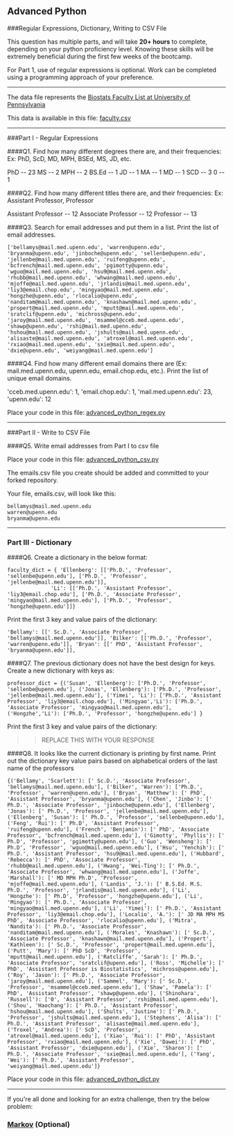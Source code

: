 ## Advanced Python    

###Regular Expressions, Dictionary, Writing to CSV File  

This question has multiple parts, and will take **20+ hours** to complete, depending on your python proficiency level.  Knowing these skills will be extremely beneficial during the first few weeks of the bootcamp.

For Part 1, use of regular expressions is optional.  Work can be completed using a programming approach of your preference. 

---

The data file represents the [Biostats Faculty List at University of Pennsylvania](http://www.med.upenn.edu/cceb/biostat/faculty.shtml)

This data is available in this file:  [faculty.csv](python/faculty.csv)

--- 

###Part I - Regular Expressions  


####Q1. Find how many different degrees there are, and their frequencies: Ex:  PhD, ScD, MD, MPH, BSEd, MS, JD, etc.

PhD -- 23
MS -- 2
MPH -- 2
BS.Ed -- 1
JD -- 1
MA -- 1
MD -- 1
SCD -- 3
0 -- 1


####Q2. Find how many different titles there are, and their frequencies:  Ex:  Assistant Professor, Professor

Assistant Professor -- 12
Associate Professor -- 12
Professor -- 13


####Q3. Search for email addresses and put them in a list.  Print the list of email addresses.

`['bellamys@mail.med.upenn.edu', 'warren@upenn.edu', 'bryanma@upenn.edu', 'jinboche@upenn.edu', 'sellenbe@upenn.edu', 'jellenbe@mail.med.upenn.edu', 'ruifeng@upenn.edu', 'bcfrench@mail.med.upenn.edu', 'pgimotty@upenn.edu', 'wguo@mail.med.upenn.edu', 'hsu9@mail.med.upenn.edu', 'rhubb@mail.med.upenn.edu', 'whwang@mail.med.upenn.edu', 'mjoffe@mail.med.upenn.edu', 'jrlandis@mail.med.upenn.edu', 'liy3@email.chop.edu', 'mingyao@mail.med.upenn.edu', 'hongzhe@upenn.edu', 'rlocalio@upenn.edu', 'nanditam@mail.med.upenn.edu', 'knashawn@mail.med.upenn.edu', 'propert@mail.med.upenn.edu', 'mputt@mail.med.upenn.edu', 'sratclif@upenn.edu', 'michross@upenn.edu', 'jaroy@mail.med.upenn.edu', 'msammel@cceb.med.upenn.edu', 'shawp@upenn.edu', 'rshi@mail.med.upenn.edu', 'hshou@mail.med.upenn.edu', 'jshults@mail.med.upenn.edu', 'alisaste@mail.med.upenn.edu', 'atroxel@mail.med.upenn.edu', 'rxiao@mail.med.upenn.edu', 'sxie@mail.med.upenn.edu', 'dxie@upenn.edu', 'weiyang@mail.med.upenn.edu']`


####Q4. Find how many different email domains there are (Ex:  mail.med.upenn.edu, upenn.edu, email.chop.edu, etc.).  Print the list of unique email domains.

'cceb.med.upenn.edu': 1,
 'email.chop.edu': 1,
 'mail.med.upenn.edu': 23,
 'upenn.edu': 12

Place your code in this file: [advanced_python_regex.py](python/advanced_python_regex.py)

---

###Part II - Write to CSV File

####Q5.  Write email addresses from Part I to csv file

Place your code in this file: [advanced_python_csv.py](python/advanced_python_csv.py)

The emails.csv file you create should be added and committed to your forked repository.

Your file, emails.csv, will look like this:
```
bellamys@mail.med.upenn.edu
warren@upenn.edu
bryanma@upenn.edu
```

---

### Part III - Dictionary

####Q6.  Create a dictionary in the below format:
```
faculty_dict = { 'Ellenberg': [['Ph.D.', 'Professor', 'sellenbe@upenn.edu'], ['Ph.D.', 'Professor', 'jellenbe@mail.med.upenn.edu']],
              'Li': [['Ph.D.', 'Assistant Professor', 'liy3@email.chop.edu'], ['Ph.D.', 'Associate Professor', 'mingyao@mail.med.upenn.edu'], ['Ph.D.', 'Professor', 'hongzhe@upenn.edu']]}
```
Print the first 3 key and value pairs of the dictionary:

`'Bellamy': [[' Sc.D.', 'Associate Professor', 'bellamys@mail.med.upenn.edu']],
 'Bilker': [['Ph.D.', 'Professor', 'warren@upenn.edu']],
 'Bryan': [[' PhD', 'Assistant Professor', 'bryanma@upenn.edu']],`

####Q7.  The previous dictionary does not have the best design for keys.  Create a new dictionary with keys as:

```
professor_dict = {('Susan', 'Ellenberg'): ['Ph.D.', 'Professor', 'sellenbe@upenn.edu'], ('Jonas', 'Ellenberg'): ['Ph.D.', 'Professor', 'jellenbe@mail.med.upenn.edu'], ('Yimei', 'Li'): ['Ph.D.', 'Assistant Professor', 'liy3@email.chop.edu'], ('Mingyao','Li'): ['Ph.D.', 'Associate Professor', 'mingyao@mail.med.upenn.edu'], ('Hongzhe','Li'): ['Ph.D.', 'Professor', 'hongzhe@upenn.edu'] }
```

Print the first 3 key and value pairs of the dictionary:

>> REPLACE THIS WITH YOUR RESPONSE

####Q8.  It looks like the current dictionary is printing by first name.  Print out the dictionary key value pairs based on alphabetical orders of the last name of the professors

`{('Bellamy', 'Scarlett'): [' Sc.D.',
                           'Associate Professor',
                           'bellamys@mail.med.upenn.edu'],
 ('Bilker', 'Warren'): ['Ph.D.', 'Professor', 'warren@upenn.edu'],
 ('Bryan', 'Matthew'): [' PhD', 'Assistant Professor', 'bryanma@upenn.edu'],
 ('Chen', 'Jinbo'): [' Ph.D.', 'Associate Professor', 'jinboche@upenn.edu'],
 ('Ellenberg', 'Jonas'): [' Ph.D.', 'Professor', 'jellenbe@mail.med.upenn.edu'],
 ('Ellenberg', 'Susan'): [' Ph.D.', 'Professor', 'sellenbe@upenn.edu'],
 ('Feng', 'Rui'): [' Ph.D', 'Assistant Professor', 'ruifeng@upenn.edu'],
 ('French', 'Benjamin'): [' PhD',
                          'Associate Professor',
                          'bcfrench@mail.med.upenn.edu'],
 ('Gimotty', 'Phyllis'): [' Ph.D', 'Professor', 'pgimotty@upenn.edu'],
 ('Guo', 'Wensheng'): [' Ph.D', 'Professor', 'wguo@mail.med.upenn.edu'],
 ('Hsu', 'Yenchih'): [' Ph.D.',
                      'Assistant Professor',
                      'hsu9@mail.med.upenn.edu'],
 ('Hubbard', 'Rebecca'): [' PhD',
                          'Associate Professor',
                          'rhubb@mail.med.upenn.edu'],
 ('Hwang', 'Wei-Ting'): [' Ph.D.',
                         'Associate Professor',
                         'whwang@mail.med.upenn.edu'],
 ('Joffe', 'Marshall'): [' MD MPH Ph.D',
                         'Professor',
                         'mjoffe@mail.med.upenn.edu'],
 ('Landis', 'J.'): [' B.S.Ed. M.S. Ph.D.',
                    'Professor',
                    'jrlandis@mail.med.upenn.edu'],
 ('Li', 'Hongzhe'): [' Ph.D', 'Professor', 'hongzhe@upenn.edu'],
 ('Li', 'Mingyao'): [' Ph.D.',
                     'Associate Professor',
                     'mingyao@mail.med.upenn.edu'],
 ('Li', 'Yimei'): [' Ph.D.', 'Assistant Professor', 'liy3@email.chop.edu'],
 ('Localio', 'A.'): [' JD MA MPH MS PhD',
                     'Associate Professor',
                     'rlocalio@upenn.edu'],
 ('Mitra', 'Nandita'): [' Ph.D.',
                        'Associate Professor',
                        'nanditam@mail.med.upenn.edu'],
 ('Morales', 'Knashawn'): [' Sc.D.',
                           'Associate Professor',
                           'knashawn@mail.med.upenn.edu'],
 ('Propert', 'Kathleen'): [' Sc.D.', 'Professor', 'propert@mail.med.upenn.edu'],
 ('Putt', 'Mary'): [' PhD ScD', 'Professor', 'mputt@mail.med.upenn.edu'],
 ('Ratcliffe', 'Sarah'): [' Ph.D.',
                          'Associate Professor',
                          'sratclif@upenn.edu'],
 ('Ross', 'Michelle'): [' PhD',
                        'Assistant Professor is Biostatistics',
                        'michross@upenn.edu'],
 ('Roy', 'Jason'): [' Ph.D.',
                    'Associate Professor',
                    'jaroy@mail.med.upenn.edu'],
 ('Sammel', 'Mary'): [' Sc.D.', 'Professor', 'msammel@cceb.med.upenn.edu'],
 ('Shaw', 'Pamela'): [' PhD', 'Assistant Professor', 'shawp@upenn.edu'],
 ('Shinohara', 'Russell'): ['0',
                            'Assistant Professor',
                            'rshi@mail.med.upenn.edu'],
 ('Shou', 'Haochang'): [' Ph.D.',
                        'Assistant Professor',
                        'hshou@mail.med.upenn.edu'],
 ('Shults', 'Justine'): [' Ph.D.', 'Professor', 'jshults@mail.med.upenn.edu'],
 ('Stephens', 'Alisa'): [' Ph.D.',
                         'Assistant Professor',
                         'alisaste@mail.med.upenn.edu'],
 ('Troxel', 'Andrea'): [' ScD', 'Professor', 'atroxel@mail.med.upenn.edu'],
 ('Xiao', 'Rui'): [' PhD', 'Assistant Professor', 'rxiao@mail.med.upenn.edu'],
 ('Xie', 'Dawei'): [' PhD', 'Assistant Professor', 'dxie@upenn.edu'],
 ('Xie', 'Sharon'): [' Ph.D.',
                     'Associate Professor',
                     'sxie@mail.med.upenn.edu'],
 ('Yang', 'Wei'): [' Ph.D.',
                   'Assistant Professor',
                   'weiyang@mail.med.upenn.edu']}`

Place your code in this file: [advanced_python_dict.py](python/advanced_python_dict.py)

--- 

If you're all done and looking for an extra challenge, then try the below problem:  

### [Markov](python/markov.py) (Optional)

